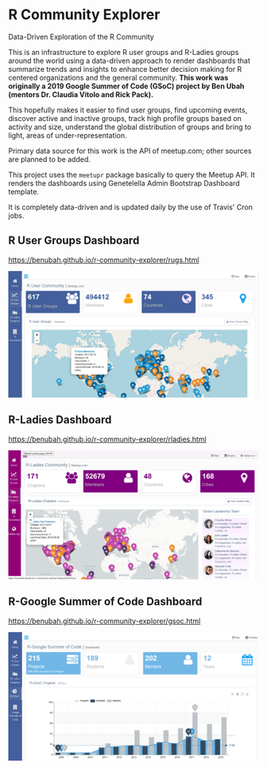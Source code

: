# R Community Explorer
Data-Driven Exploration of the R Community

This is an infrastructure to explore R user groups and R-Ladies groups around the world using a data-driven approach to render dashboards that summarize trends and insights to enhance better decision making for R centered organizations and the general community. **This work was originally a 2019 Google Summer of Code (GSoC) project by Ben Ubah (mentors Dr. Claudia Vitolo and Rick Pack).**

This hopefully makes it easier to find user groups, find upcoming events, discover active and inactive groups, track high profile groups based on activity and size, understand the global distribution of groups and bring to light, areas of under-representation.

Primary data source for this work is the API of meetup.com; other sources are planned to be added. 

This project uses the `meetupr` package basically to query the Meetup API. It renders the dashboards using Genetelella Admin Bootstrap Dashboard template.

It is completely data-driven and is updated daily by the use of Travis' Cron jobs.

## R User Groups Dashboard

https://benubah.github.io/r-community-explorer/rugs.html

![image](rugs_home.png)


## R-Ladies Dashboard

https://benubah.github.io/r-community-explorer/rladies.html

![image](rladies.png)


## R-Google Summer of Code Dashboard

https://benubah.github.io/r-community-explorer/gsoc.html

![image](gsoc1.png)
